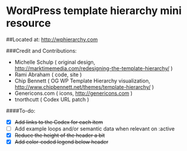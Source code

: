 WordPress template hierarchy mini resource
==========================================

##Located at: http://wphierarchy.com

###Credit and Contributions:

- Michelle Schulp ( original design, http://marktimemedia.com/redesigning-the-template-hierarchy/ )
- Rami Abraham ( code, site )
- Chip Bennett ( OG WP Template Hierarchy visualization, http://www.chipbennett.net/themes/template-hierarchy/ )
- Genericons.com ( icons, http://genericons.com )
- tnorthcutt ( Codex URL patch )

####To-do:

- [x] ~~Add links to the Codex for each item~~
- [ ] Add example loops and/or semantic data when relevant on :active
- [x] ~~Reduce the height of the header a bit~~
- [x] ~~Add color-coded legend below header~~
